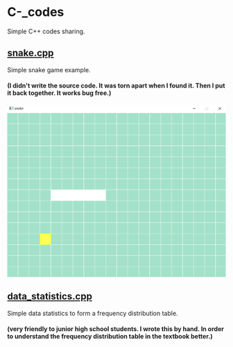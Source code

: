 # C-_codes
Simple C++ codes sharing.
## [snake.cpp](https://github.com/HallMaxwell/C-_codes/blob/main/projects/games/snake/Snake.cpp)
Simple snake game example. <br>
#### (I didn't write the source code. It was torn apart when I found it. Then I put it back together. It works bug free.)
![run](https://github.com/HallMaxwell/C-_codes/blob/main/images/snake.png)
## [data_statistics.cpp](https://github.com/HallMaxwell/C-_codes/blob/main/projects/math/data_statistics.cpp)
Simple data statistics to form a frequency distribution table. <br>
#### (very friendly to junior high school students. I wrote this by hand. In order to understand the frequency distribution table in the textbook better.)



